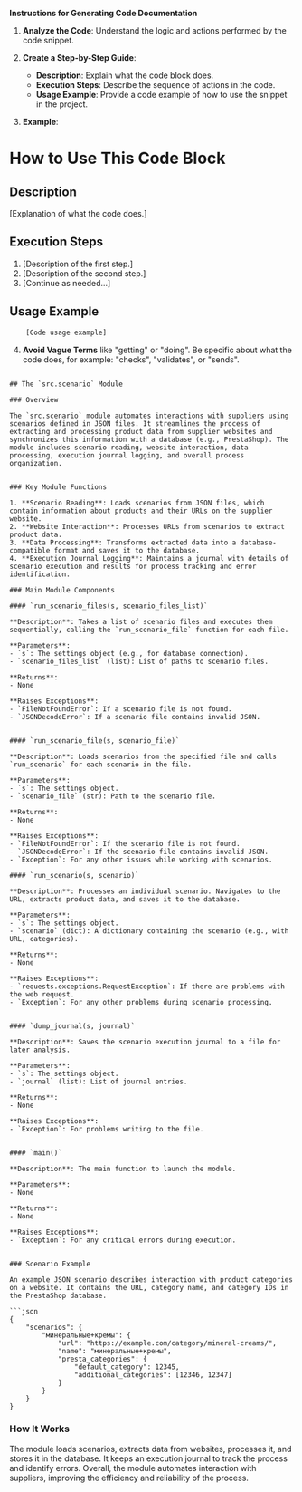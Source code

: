 **Instructions for Generating Code Documentation**

1. **Analyze the Code**: Understand the logic and actions performed by the code snippet.

2. **Create a Step-by-Step Guide**:
    - **Description**: Explain what the code block does.
    - **Execution Steps**: Describe the sequence of actions in the code.
    - **Usage Example**: Provide a code example of how to use the snippet in the project.

3. **Example**:

How to Use This Code Block
=========================================================================================

Description
-------------------------
[Explanation of what the code does.]

Execution Steps
-------------------------
1. [Description of the first step.]
2. [Description of the second step.]
3. [Continue as needed...]

Usage Example
-------------------------

```python
    [Code usage example]
```

4. **Avoid Vague Terms** like "getting" or "doing". Be specific about what the code does, for example: "checks", "validates", or "sends".
```

## The `src.scenario` Module

### Overview

The `src.scenario` module automates interactions with suppliers using scenarios defined in JSON files. It streamlines the process of extracting and processing product data from supplier websites and synchronizes this information with a database (e.g., PrestaShop). The module includes scenario reading, website interaction, data processing, execution journal logging, and overall process organization.


### Key Module Functions

1. **Scenario Reading**: Loads scenarios from JSON files, which contain information about products and their URLs on the supplier website.
2. **Website Interaction**: Processes URLs from scenarios to extract product data.
3. **Data Processing**: Transforms extracted data into a database-compatible format and saves it to the database.
4. **Execution Journal Logging**: Maintains a journal with details of scenario execution and results for process tracking and error identification.

### Main Module Components

#### `run_scenario_files(s, scenario_files_list)`

**Description**: Takes a list of scenario files and executes them sequentially, calling the `run_scenario_file` function for each file.

**Parameters**:
- `s`: The settings object (e.g., for database connection).
- `scenario_files_list` (list): List of paths to scenario files.

**Returns**:
- None

**Raises Exceptions**:
- `FileNotFoundError`: If a scenario file is not found.
- `JSONDecodeError`: If a scenario file contains invalid JSON.


#### `run_scenario_file(s, scenario_file)`

**Description**: Loads scenarios from the specified file and calls `run_scenario` for each scenario in the file.

**Parameters**:
- `s`: The settings object.
- `scenario_file` (str): Path to the scenario file.

**Returns**:
- None

**Raises Exceptions**:
- `FileNotFoundError`: If the scenario file is not found.
- `JSONDecodeError`: If the scenario file contains invalid JSON.
- `Exception`: For any other issues while working with scenarios.

#### `run_scenario(s, scenario)`

**Description**: Processes an individual scenario. Navigates to the URL, extracts product data, and saves it to the database.

**Parameters**:
- `s`: The settings object.
- `scenario` (dict): A dictionary containing the scenario (e.g., with URL, categories).

**Returns**:
- None

**Raises Exceptions**:
- `requests.exceptions.RequestException`: If there are problems with the web request.
- `Exception`: For any other problems during scenario processing.


#### `dump_journal(s, journal)`

**Description**: Saves the scenario execution journal to a file for later analysis.

**Parameters**:
- `s`: The settings object.
- `journal` (list): List of journal entries.

**Returns**:
- None

**Raises Exceptions**:
- `Exception`: For problems writing to the file.


#### `main()`

**Description**: The main function to launch the module.

**Parameters**:
- None

**Returns**:
- None

**Raises Exceptions**:
- `Exception`: For any critical errors during execution.


### Scenario Example

An example JSON scenario describes interaction with product categories on a website. It contains the URL, category name, and category IDs in the PrestaShop database.

```json
{
    "scenarios": {
        "минеральные+кремы": {
            "url": "https://example.com/category/mineral-creams/",
            "name": "минеральные+кремы",
            "presta_categories": {
                "default_category": 12345,
                "additional_categories": [12346, 12347]
            }
        }
    }
}
```

### How It Works

The module loads scenarios, extracts data from websites, processes it, and stores it in the database. It keeps an execution journal to track the process and identify errors. Overall, the module automates interaction with suppliers, improving the efficiency and reliability of the process.